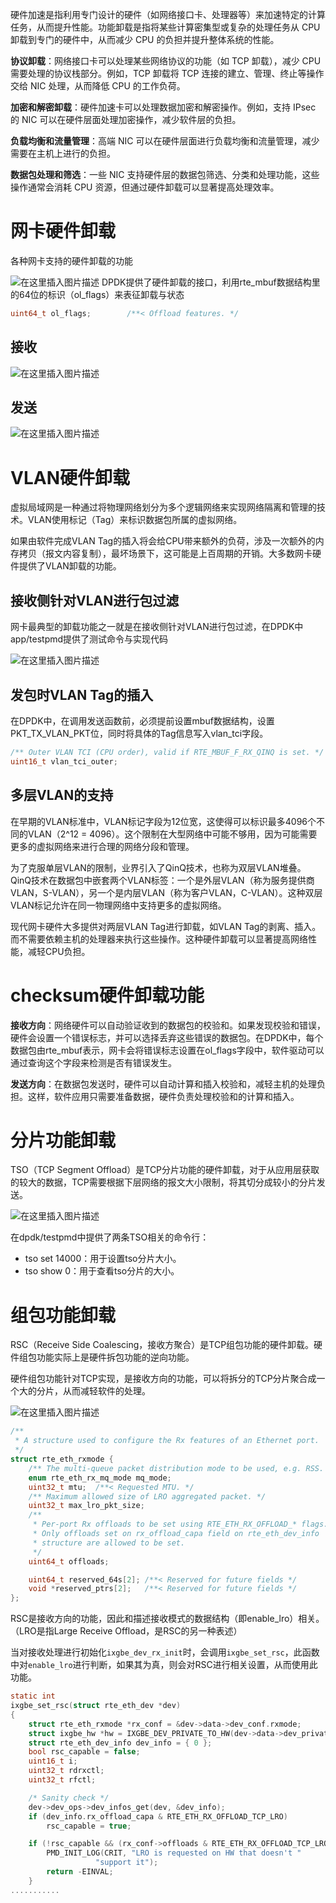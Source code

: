 
硬件加速是指利用专门设计的硬件（如网络接口卡、处理器等）来加速特定的计算任务，从而提升性能。功能卸载是指将某些计算密集型或复杂的处理任务从 CPU 卸载到专门的硬件中，从而减少 CPU 的负担并提升整体系统的性能。

**协议卸载**：网络接口卡可以处理某些网络协议的功能（如 TCP 卸载），减少 CPU 需要处理的协议栈部分。例如，TCP 卸载将 TCP 连接的建立、管理、终止等操作交给 NIC 处理，从而降低 CPU 的工作负荷。

**加密和解密卸载**：硬件加速卡可以处理数据加密和解密操作。例如，支持 IPsec 的 NIC 可以在硬件层面处理加密操作，减少软件层的负担。

**负载均衡和流量管理**：高端 NIC 可以在硬件层面进行负载均衡和流量管理，减少需要在主机上进行的负担。

**数据包处理和筛选**：一些 NIC 支持硬件层的数据包筛选、分类和处理功能，这些操作通常会消耗 CPU 资源，但通过硬件卸载可以显著提高处理效率。

# 网卡硬件卸载

各种网卡支持的硬件卸载的功能

![在这里插入图片描述](https://i-blog.csdnimg.cn/direct/bb6090d98551450f842a5c842b08a875.png)
DPDK提供了硬件卸载的接口，利用rte_mbuf数据结构里的64位的标识（ol_flags）来表征卸载与状态

```c
uint64_t ol_flags;        /**< Offload features. */
```

## 接收

![在这里插入图片描述](https://i-blog.csdnimg.cn/direct/54bdf1168b8b4fa8b5b3a85c56e79929.png)
## 发送

![在这里插入图片描述](https://i-blog.csdnimg.cn/direct/d95f3a9f3aa243cc976be840d9660c3a.png)
# VLAN硬件卸载

虚拟局域网是一种通过将物理网络划分为多个逻辑网络来实现网络隔离和管理的技术。VLAN使用标记（Tag）来标识数据包所属的虚拟网络。


如果由软件完成VLAN Tag的插入将会给CPU带来额外的负荷，涉及一次额外的内存拷贝（报文内容复制），最坏场景下，这可能是上百周期的开销。大多数网卡硬件提供了VLAN卸载的功能。

## 接收侧针对VLAN进行包过滤

网卡最典型的卸载功能之一就是在接收侧针对VLAN进行包过滤，在DPDK中app/testpmd提供了测试命令与实现代码

![在这里插入图片描述](https://i-blog.csdnimg.cn/direct/0f2cf0bb57ae42c8a77050485811044d.png)

## 发包时VLAN Tag的插入

在DPDK中，在调用发送函数前，必须提前设置mbuf数据结构，设置PKT_TX_VLAN_PKT位，同时将具体的Tag信息写入vlan_tci字段。

```c
/** Outer VLAN TCI (CPU order), valid if RTE_MBUF_F_RX_QINQ is set. */
uint16_t vlan_tci_outer;
```

## 多层VLAN的支持

在早期的VLAN标准中，VLAN标记字段为12位宽，这使得可以标识最多4096个不同的VLAN（2^12 = 4096）。这个限制在大型网络中可能不够用，因为可能需要更多的虚拟网络来进行合理的网络分段和管理。

为了克服单层VLAN的限制，业界引入了QinQ技术，也称为双层VLAN堆叠。QinQ技术在数据包中嵌套两个VLAN标签：一个是外层VLAN（称为服务提供商VLAN，S-VLAN），另一个是内层VLAN（称为客户VLAN，C-VLAN）。这种双层VLAN标记允许在同一物理网络中支持更多的虚拟网络。


现代网卡硬件大多提供对两层VLAN Tag进行卸载，如VLAN Tag的剥离、插入。而不需要依赖主机的处理器来执行这些操作。这种硬件卸载可以显著提高网络性能，减轻CPU负担。


# checksum硬件卸载功能

**接收方向**：网络硬件可以自动验证收到的数据包的校验和。如果发现校验和错误，硬件会设置一个错误标志，并可以选择丢弃这些错误的数据包。在DPDK中，每个数据包由rte_mbuf表示，网卡会将错误标志设置在ol_flags字段中，软件驱动可以通过查询这个字段来检测是否有错误发生。

**发送方向**：在数据包发送时，硬件可以自动计算和插入校验和，减轻主机的处理负担。这样，软件应用只需要准备数据，硬件负责处理校验和的计算和插入。


# 分片功能卸载

TSO（TCP Segment Offload）是TCP分片功能的硬件卸载，对于从应用层获取的较大的数据，TCP需要根据下层网络的报文大小限制，将其切分成较小的分片发送。

![在这里插入图片描述](https://i-blog.csdnimg.cn/direct/1f79d93a5434462c816078bf88893696.png)


在dpdk/testpmd中提供了两条TSO相关的命令行：

- tso set 14000：用于设置tso分片大小。
- tso show 0：用于查看tso分片的大小。


# 组包功能卸载

RSC（Receive Side Coalescing，接收方聚合）是TCP组包功能的硬件卸载。硬件组包功能实际上是硬件拆包功能的逆向功能。

硬件组包功能针对TCP实现，是接收方向的功能，可以将拆分的TCP分片聚合成一个大的分片，从而减轻软件的处理。

![在这里插入图片描述](https://i-blog.csdnimg.cn/direct/3fd548b2a5e54457a63e0cc8fb35a4fe.png)

```c
/**
 * A structure used to configure the Rx features of an Ethernet port.
 */
struct rte_eth_rxmode {
	/** The multi-queue packet distribution mode to be used, e.g. RSS. */
	enum rte_eth_rx_mq_mode mq_mode;
	uint32_t mtu;  /**< Requested MTU. */
	/** Maximum allowed size of LRO aggregated packet. */
	uint32_t max_lro_pkt_size;
	/**
	 * Per-port Rx offloads to be set using RTE_ETH_RX_OFFLOAD_* flags.
	 * Only offloads set on rx_offload_capa field on rte_eth_dev_info
	 * structure are allowed to be set.
	 */
	uint64_t offloads;

	uint64_t reserved_64s[2]; /**< Reserved for future fields */
	void *reserved_ptrs[2];   /**< Reserved for future fields */
};
```

RSC是接收方向的功能，因此和描述接收模式的数据结构（即enable_lro）相关。（LRO是指Large Receive Offload，是RSC的另一种表述）


当对接收处理进行初始化`ixgbe_dev_rx_init`时，会调用`ixgbe_set_rsc`，此函数中对`enable_lro`进行判断，如果其为真，则会对RSC进行相关设置，从而使用此功能。

```c
static int
ixgbe_set_rsc(struct rte_eth_dev *dev)
{
	struct rte_eth_rxmode *rx_conf = &dev->data->dev_conf.rxmode;
	struct ixgbe_hw *hw = IXGBE_DEV_PRIVATE_TO_HW(dev->data->dev_private);
	struct rte_eth_dev_info dev_info = { 0 };
	bool rsc_capable = false;
	uint16_t i;
	uint32_t rdrxctl;
	uint32_t rfctl;

	/* Sanity check */
	dev->dev_ops->dev_infos_get(dev, &dev_info);
	if (dev_info.rx_offload_capa & RTE_ETH_RX_OFFLOAD_TCP_LRO)
		rsc_capable = true;

	if (!rsc_capable && (rx_conf->offloads & RTE_ETH_RX_OFFLOAD_TCP_LRO)) {
		PMD_INIT_LOG(CRIT, "LRO is requested on HW that doesn't "
				   "support it");
		return -EINVAL;
	}
...........
```


